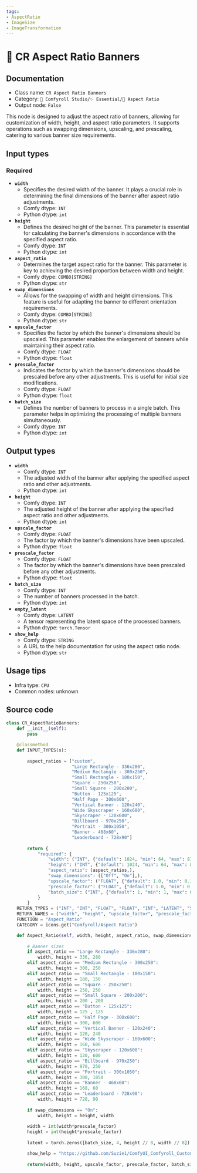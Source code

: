 ```yaml
---
tags:
- AspectRatio
- ImageSize
- ImageTransformation
---
```


# 🔳 CR Aspect Ratio Banners
## Documentation
- Class name: `CR Aspect Ratio Banners`
- Category: `🧩 Comfyroll Studio/✨ Essential/🔳 Aspect Ratio`
- Output node: `False`

This node is designed to adjust the aspect ratio of banners, allowing for customization of width, height, and aspect ratio parameters. It supports operations such as swapping dimensions, upscaling, and prescaling, catering to various banner size requirements.
## Input types
### Required
- **`width`**
    - Specifies the desired width of the banner. It plays a crucial role in determining the final dimensions of the banner after aspect ratio adjustments.
    - Comfy dtype: `INT`
    - Python dtype: `int`
- **`height`**
    - Defines the desired height of the banner. This parameter is essential for calculating the banner's dimensions in accordance with the specified aspect ratio.
    - Comfy dtype: `INT`
    - Python dtype: `int`
- **`aspect_ratio`**
    - Determines the target aspect ratio for the banner. This parameter is key to achieving the desired proportion between width and height.
    - Comfy dtype: `COMBO[STRING]`
    - Python dtype: `str`
- **`swap_dimensions`**
    - Allows for the swapping of width and height dimensions. This feature is useful for adapting the banner to different orientation requirements.
    - Comfy dtype: `COMBO[STRING]`
    - Python dtype: `str`
- **`upscale_factor`**
    - Specifies the factor by which the banner's dimensions should be upscaled. This parameter enables the enlargement of banners while maintaining their aspect ratio.
    - Comfy dtype: `FLOAT`
    - Python dtype: `float`
- **`prescale_factor`**
    - Indicates the factor by which the banner's dimensions should be prescaled before any other adjustments. This is useful for initial size modifications.
    - Comfy dtype: `FLOAT`
    - Python dtype: `float`
- **`batch_size`**
    - Defines the number of banners to process in a single batch. This parameter helps in optimizing the processing of multiple banners simultaneously.
    - Comfy dtype: `INT`
    - Python dtype: `int`
## Output types
- **`width`**
    - Comfy dtype: `INT`
    - The adjusted width of the banner after applying the specified aspect ratio and other adjustments.
    - Python dtype: `int`
- **`height`**
    - Comfy dtype: `INT`
    - The adjusted height of the banner after applying the specified aspect ratio and other adjustments.
    - Python dtype: `int`
- **`upscale_factor`**
    - Comfy dtype: `FLOAT`
    - The factor by which the banner's dimensions have been upscaled.
    - Python dtype: `float`
- **`prescale_factor`**
    - Comfy dtype: `FLOAT`
    - The factor by which the banner's dimensions have been prescaled before any other adjustments.
    - Python dtype: `float`
- **`batch_size`**
    - Comfy dtype: `INT`
    - The number of banners processed in the batch.
    - Python dtype: `int`
- **`empty_latent`**
    - Comfy dtype: `LATENT`
    - A tensor representing the latent space of the processed banners.
    - Python dtype: `torch.Tensor`
- **`show_help`**
    - Comfy dtype: `STRING`
    - A URL to the help documentation for using the aspect ratio node.
    - Python dtype: `str`
## Usage tips
- Infra type: `CPU`
- Common nodes: unknown


## Source code
```python
class CR_AspectRatioBanners:
    def __init__(self):
        pass

    @classmethod
    def INPUT_TYPES(s):
    
        aspect_ratios = ["custom",
                         "Large Rectangle - 336x280", 
                         "Medium Rectangle - 300x250", 
                         "Small Rectangle - 180x150",
                         "Square - 250x250", 
                         "Small Square - 200x200",
                         "Button - 125x125", 
                         "Half Page - 300x600",
                         "Vertical Banner - 120x240", 
                         "Wide Skyscraper - 160x600", 
                         "Skyscraper - 120x600", 
                         "Billboard - 970x250", 
                         "Portrait - 300x1050", 
                         "Banner - 468x60", 
                         "Leaderboard - 728x90"]
                                 
        return {
            "required": {
                "width": ("INT", {"default": 1024, "min": 64, "max": 8192}),
                "height": ("INT", {"default": 1024, "min": 64, "max": 8192}),
                "aspect_ratio": (aspect_ratios,),
                "swap_dimensions": (["Off", "On"],),
                "upscale_factor": ("FLOAT", {"default": 1.0, "min": 0.1, "max": 100.0, "step":0.1}),
                "prescale_factor": ("FLOAT", {"default": 1.0, "min": 0.1, "max": 100.0, "step":0.1}),
                "batch_size": ("INT", {"default": 1, "min": 1, "max": 64})
            }
        }
    RETURN_TYPES = ("INT", "INT", "FLOAT", "FLOAT", "INT", "LATENT", "STRING", )
    RETURN_NAMES = ("width", "height", "upscale_factor", "prescale_factor", "batch_size", "empty_latent", "show_help", )
    FUNCTION = "Aspect_Ratio"
    CATEGORY = icons.get("Comfyroll/Aspect Ratio")

    def Aspect_Ratio(self, width, height, aspect_ratio, swap_dimensions, upscale_factor, prescale_factor, batch_size):
        
        # Banner sizes
        if aspect_ratio == "Large Rectangle - 336x280":
            width, height = 336, 280
        elif aspect_ratio == "Medium Rectangle - 300x250":
            width, height = 300, 250
        elif aspect_ratio == "Small Rectangle - 180x150":
            width, height = 180, 150
        elif aspect_ratio == "Square - 250x250":
            width, height = 250, 250
        elif aspect_ratio == "Small Square - 200x200":
            width, height = 200	, 200
        elif aspect_ratio == "Button - 125x125":
            width, height = 125	, 125
        elif aspect_ratio == "Half Page - 300x600":
            width, height = 300, 600
        elif aspect_ratio == "Vertical Banner - 120x240":
            width, height = 120, 240
        elif aspect_ratio == "Wide Skyscraper - 160x600":
            width, height = 160, 600
        elif aspect_ratio == "Skyscraper - 120x600":
            width, height = 120, 600
        elif aspect_ratio == "Billboard - 970x250":
            width, height = 970, 250
        elif aspect_ratio == "Portrait - 300x1050":
            width, height = 300, 1050
        elif aspect_ratio == "Banner - 468x60":
            width, height = 168, 60
        elif aspect_ratio == "Leaderboard - 728x90":
            width, height = 728, 90              
        
        if swap_dimensions == "On":
            width, height = height, width
        
        width = int(width*prescale_factor)
        height = int(height*prescale_factor)
        
        latent = torch.zeros([batch_size, 4, height // 8, width // 8])

        show_help = "https://github.com/Suzie1/ComfyUI_Comfyroll_CustomNodes/wiki/Aspect-Ratio-Nodes#cr-aspect-ratio-banners"
           
        return(width, height, upscale_factor, prescale_factor, batch_size, {"samples":latent}, show_help, ) 

```
